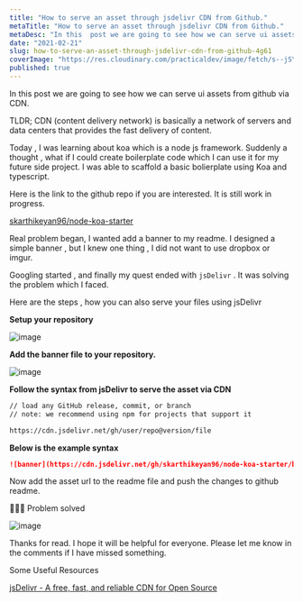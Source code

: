 ```yaml
---
title: "How to serve an asset through jsdelivr CDN from Github."
metaTitle: "How to serve an asset through jsdelivr CDN from Github."
metaDesc: "In this  post we are going to see how we can serve ui assets from github via CDN.   TLDR; CDN (conten..."
date: "2021-02-21"
slug: how-to-serve-an-asset-through-jsdelivr-cdn-from-github-4g61
coverImage: "https://res.cloudinary.com/practicaldev/image/fetch/s--jSYsnPdh--/c_imagga_scale,f_auto,fl_progressive,h_420,q_auto,w_1000/https://dev-to-uploads.s3.amazonaws.com/uploads/articles/bxoqrv4k3npn4rha2r4g.jpeg"
published: true
---
```


In this  post we are going to see how we can serve ui assets from github via CDN. 

TLDR; CDN (content delivery network) is basically a network of servers and data centers that provides the fast delivery of content.

Today ,  I was learning about koa which is a node js framework. Suddenly a thought , what if I could create boilerplate code which I can use it for my future side project. I was able to scaffold a basic bolierplate using Koa and typescript. 

Here is the link to the github repo if you are interested. It is still work in progress. 

[skarthikeyan96/node-koa-starter](https://github.com/skarthikeyan96/node-koa-starter)

Real problem began, I wanted add a banner to my readme. I designed a simple banner , but  I knew one thing , I did not want to use dropbox or imgur. 

Googling started , and finally my quest ended with `jsDelivr` . It was solving the  problem which I faced.

Here are the steps , how you can also serve your files using jsDelivr

**Setup your repository** 

![image](https://dev-to-uploads.s3.amazonaws.com/uploads/articles/v19an0mp812rzjtyoqt3.png)


**Add the banner file to your repository.**

![image](https://dev-to-uploads.s3.amazonaws.com/uploads/articles/0dyek29doayrx43jsts2.png)
 

**Follow the syntax from jsDelivr to serve the asset via CDN**

```markdown
// load any GitHub release, commit, or branch
// note: we recommend using npm for projects that support it

https://cdn.jsdelivr.net/gh/user/repo@version/file
```

**Below is the example syntax**

```markdown
![banner](https://cdn.jsdelivr.net/gh/skarthikeyan96/node-koa-starter/banner.png)
```

Now add the asset url to the readme file and push the changes to github readme. 

🎉🎉🎉  Problem solved

![image](https://dev-to-uploads.s3.amazonaws.com/uploads/articles/fktlsdtkqgy5o88nh2ca.png)
 
Thanks for read. I hope it will be helpful for everyone. Please let me know in the comments if I have missed something. 
 
Some Useful Resources

[jsDelivr - A free, fast, and reliable CDN for Open Source](https://www.jsdelivr.com/?docs=gh)
